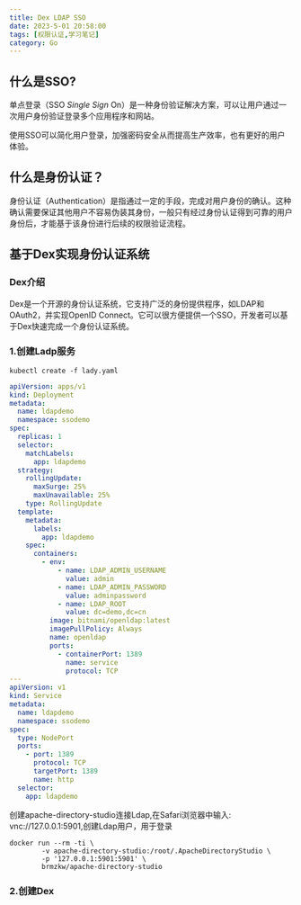 ```yaml
---
title: Dex LDAP SSO 
date: 2023-5-01 20:58:00
tags: [权限认证,学习笔记]
category: Go
---
```




## 什么是SSO?

单点登录（SSO *Single Sign* On）是一种身份验证解决方案，可以让用户通过一次用户身份验证登录多个应用程序和网站。

使用SSO可以简化用户登录，加强密码安全从而提高生产效率，也有更好的用户体验。



## 什么是身份认证？

身份认证（Authentication）是指通过一定的手段，完成对用户身份的确认。这种确认需要保证其他用户不容易伪装其身份，一般只有经过身份认证得到可靠的用户身份后，才能基于该身份进行后续的权限验证流程。



## 基于Dex实现身份认证系统

### Dex介绍

Dex是一个开源的身份认证系统，它支持广泛的身份提供程序，如LDAP和OAuth2，并实现OpenID Connect。它可以很方便提供一个SSO，开发者可以基于Dex快速完成一个身份认证系统。



### 1.创建Ladp服务

`kubectl create -f lady.yaml`

```yaml
apiVersion: apps/v1
kind: Deployment
metadata:
  name: ldapdemo
  namespace: ssodemo
spec:
  replicas: 1
  selector:
    matchLabels:
      app: ldapdemo
  strategy:
    rollingUpdate:
      maxSurge: 25%
      maxUnavailable: 25%
    type: RollingUpdate
  template:
    metadata:
      labels:
        app: ldapdemo
    spec:
      containers:
        - env:
            - name: LDAP_ADMIN_USERNAME
              value: admin
            - name: LDAP_ADMIN_PASSWORD
              value: adminpassword
            - name: LDAP_ROOT
              value: dc=demo,dc=cn
          image: bitnami/openldap:latest
          imagePullPolicy: Always
          name: openldap
          ports:
            - containerPort: 1389
              name: service
              protocol: TCP
---
apiVersion: v1
kind: Service
metadata:
  name: ldapdemo
  namespace: ssodemo
spec:
  type: NodePort
  ports:
    - port: 1389
      protocol: TCP
      targetPort: 1389
      name: http
  selector:
    app: ldapdemo
```



创建apache-directory-studio连接Ldap,在Safari浏览器中输入: vnc://127.0.0.1:5901,创建Ldap用户，用于登录

```shell
docker run --rm -ti \
        -v apache-directory-studio:/root/.ApacheDirectoryStudio \
        -p '127.0.0.1:5901:5901' \
        brmzkw/apache-directory-studio
```



### 2.创建Dex

